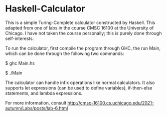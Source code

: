 # Haskell-Calculator
This is a simple Turing-Complete calculator constructed by Haskell. This adapted from one of labs in the course CMSC 16100 at the University of Chicago. I have not taken the course personally; this is purely done through self-interests. 

To run the calculator, first compile the program through GHC, the run Main, which can be done through the following two commands: 

$ ghc Main.hs

$ ./Main

The calculator can handle infix operations like normal calculators. It also supports let expressions (can be used to define variables), if-then-else statements, and lambda expressions. 

For more information, consult http://cmsc-16100.cs.uchicago.edu/2021-autumn/Labs/posts/lab-6.html